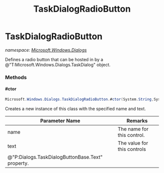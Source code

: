 ﻿---
title: TaskDialogRadioButton
---

# TaskDialogRadioButton
_namespace: [Microsoft.Windows.Dialogs](N-Microsoft.Windows.Dialogs.html)_

Defines a radio button that can be hosted in by a 
 @"T:Microsoft.Windows.Dialogs.TaskDialog" object.

### Methods

#### #ctor
```csharp
Microsoft.Windows.Dialogs.TaskDialogRadioButton.#ctor(System.String,System.String)
```
Creates a new instance of this class with
 the specified name and text.

|Parameter Name|Remarks|
|--------------|-------|
|name|The name for this control.|
|text|The value for this controls 
 @"P:Dialogs.TaskDialogButtonBase.Text" property.|





